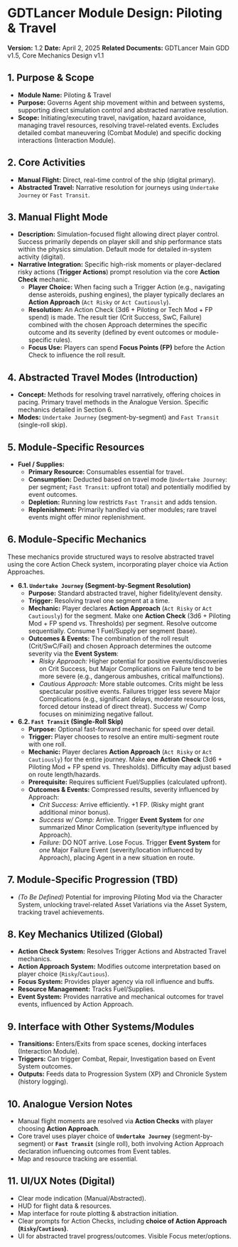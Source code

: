 # GDTLancer Module Design: Piloting & Travel

**Version:** 1.2
**Date:** April 2, 2025
**Related Documents:** GDTLancer Main GDD v1.5, Core Mechanics Design v1.1

## 1. Purpose & Scope

* **Module Name:** Piloting & Travel
* **Purpose:** Governs Agent ship movement within and between systems, supporting direct simulation control and abstracted narrative resolution.
* **Scope:** Initiating/executing travel, navigation, hazard avoidance, managing travel resources, resolving travel-related events. Excludes detailed combat maneuvering (Combat Module) and specific docking interactions (Interaction Module).

## 2. Core Activities

* **Manual Flight:** Direct, real-time control of the ship (digital primary).
* **Abstracted Travel:** Narrative resolution for journeys using `Undertake Journey` or `Fast Transit`.

## 3. Manual Flight Mode

* **Description:** Simulation-focused flight allowing direct player control. Success primarily depends on player skill and ship performance stats within the physics simulation. Default mode for detailed in-system activity (digital).
* **Narrative Integration:** Specific high-risk moments or player-declared risky actions (**Trigger Actions**) prompt resolution via the core **Action Check** mechanic.
    * **Player Choice:** When facing such a Trigger Action (e.g., navigating dense asteroids, pushing engines), the player typically declares an **Action Approach** (`Act Risky` or `Act Cautiously`).
    * **Resolution:** An Action Check (3d6 + Piloting or Tech Mod + FP spend) is made. The result tier (Crit Success, SwC, Failure) combined with the chosen Approach determines the specific outcome and its severity (defined by event outcomes or module-specific rules).
    * **Focus Use:** Players can spend **Focus Points (FP)** before the Action Check to influence the roll result.

## 4. Abstracted Travel Modes (Introduction)

* **Concept:** Methods for resolving travel narratively, offering choices in pacing. Primary travel methods in the Analogue Version. Specific mechanics detailed in Section 6.
* **Modes:** `Undertake Journey` (segment-by-segment) and `Fast Transit` (single-roll skip).

## 5. Module-Specific Resources

* **Fuel / Supplies:**
    * **Primary Resource:** Consumables essential for travel.
    * **Consumption:** Deducted based on travel mode (`Undertake Journey`: per segment; `Fast Transit`: upfront total) and potentially modified by event outcomes.
    * **Depletion:** Running low restricts `Fast Transit` and adds tension.
    * **Replenishment:** Primarily handled via other modules; rare travel events might offer minor replenishment.

## 6. Module-Specific Mechanics

These mechanics provide structured ways to resolve abstracted travel using the core Action Check system, incorporating player choice via Action Approaches.

* **6.1. `Undertake Journey` (Segment-by-Segment Resolution)**
    * **Purpose:** Standard abstracted travel, higher fidelity/event density.
    * **Trigger:** Resolving travel one segment at a time.
    * **Mechanic:** Player declares **Action Approach** (`Act Risky` or `Act Cautiously`) for the segment. Make one **Action Check** (3d6 + Piloting Mod + FP spend vs. Thresholds) per segment. Resolve outcome sequentially. Consume 1 Fuel/Supply per segment (base).
    * **Outcomes & Events:** The combination of the roll result (Crit/SwC/Fail) and chosen Approach determines the outcome severity via the **Event System**:
        * *Risky Approach:* Higher potential for positive events/discoveries on Crit Success, but Major Complications on Failure tend to be more severe (e.g., dangerous ambushes, critical malfunctions).
        * *Cautious Approach:* More stable outcomes. Crits might be less spectacular positive events. Failures trigger less severe Major Complications (e.g., significant delays, moderate resource loss, forced detour instead of direct threat). Success w/ Comp focuses on minimizing negative fallout.
* **6.2. `Fast Transit` (Single-Roll Skip)**
    * **Purpose:** Optional fast-forward mechanic for speed over detail.
    * **Trigger:** Player chooses to resolve an entire multi-segment route with one roll.
    * **Mechanic:** Player declares **Action Approach** (`Act Risky` or `Act Cautiously`) for the entire journey. Make **one** **Action Check** (3d6 + Piloting Mod + FP spend vs. Thresholds). Difficulty may adjust based on route length/hazards.
    * **Prerequisite:** Requires sufficient Fuel/Supplies (calculated upfront).
    * **Outcomes & Events:** Compressed results, severity influenced by Approach:
        * *Crit Success:* Arrive efficiently. +1 FP. (Risky might grant additional minor bonus).
        * *Success w/ Comp:* Arrive. Trigger **Event System** for *one* summarized Minor Complication (severity/type influenced by Approach).
        * *Failure:* DO NOT arrive. Lose Focus. Trigger **Event System** for *one* Major Failure Event (severity/location influenced by Approach), placing Agent in a new situation en route.

## 7. Module-Specific Progression (TBD)

* *(To Be Defined)* Potential for improving Piloting Mod via the Character System, unlocking travel-related Asset Variations via the Asset System, tracking travel achievements.

## 8. Key Mechanics Utilized (Global)

* **Action Check System:** Resolves Trigger Actions and Abstracted Travel mechanics.
* **Action Approach System:** Modifies outcome interpretation based on player choice (`Risky`/`Cautious`).
* **Focus System:** Provides player agency via roll influence and buffs.
* **Resource Management:** Tracks Fuel/Supplies.
* **Event System:** Provides narrative and mechanical outcomes for travel events, influenced by Action Approach.

## 9. Interface with Other Systems/Modules

* **Transitions:** Enters/Exits from space scenes, docking interfaces (Interaction Module).
* **Triggers:** Can trigger Combat, Repair, Investigation based on Event System outcomes.
* **Outputs:** Feeds data to Progression System (XP) and Chronicle System (history logging).

## 10. Analogue Version Notes

* Manual flight moments are resolved via **Action Checks** with player choosing **Action Approach**.
* Core travel uses player choice of **`Undertake Journey`** (segment-by-segment) or **`Fast Transit`** (single roll), both involving Action Approach declaration influencing outcomes from Event tables.
* Map and resource tracking are essential.

## 11. UI/UX Notes (Digital)

* Clear mode indication (Manual/Abstracted).
* HUD for flight data & resources.
* Map interface for route plotting & abstraction initiation.
* Clear prompts for Action Checks, including **choice of Action Approach (`Risky`/`Cautious`)**.
* UI for abstracted travel progress/outcomes. Visible Focus meter/options.

